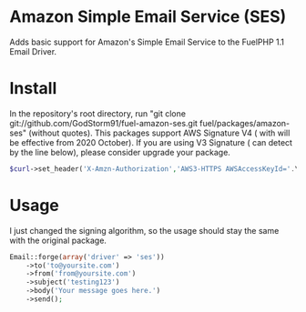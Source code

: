 # Amazon Simple Email Service (SES)

Adds basic support for Amazon's Simple Email Service to the FuelPHP 1.1 Email Driver.

# Install

In the repository's root directory, run "git clone git://github.com/GodStorm91/fuel-amazon-ses.git fuel/packages/amazon-ses" (without quotes).
This packages support AWS Signature V4 ( with will be effective from 2020 October).
If you are using V3 Signature ( can detect by the line below), please consider upgrade your package.

```php
$curl->set_header('X-Amzn-Authorization','AWS3-HTTPS AWSAccessKeyId='.\Config::get('ses.access_key').', Algorithm=HmacSHA256, Signature=' . $signature)
```

# Usage

I just changed the signing algorithm, so the usage should stay the same with the original package.

```php
Email::forge(array('driver' => 'ses'))
	->to('to@yoursite.com')
	->from('from@yoursite.com')
	->subject('testing123')
	->body('Your message goes here.')
	->send();
```

